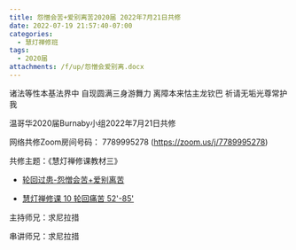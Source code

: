 ```yaml
---
title: 怨憎会苦+爱别离苦2020届 2022年7月21日共修
date: 2022-07-19 21:57:40-07:00
categories:
  - 慧灯禅修班
tags:
  - 2020届
attachments: /f/up/怨憎会爱别离.docx
---
```

诸法等性本基法界中 自现圆满三身游舞力 离障本来怙主龙钦巴 祈请无垢光尊常护我

温哥华2020届Burnaby小组2022年7月21日共修

网络共修Zoom房间号码： 7789995278 (<https://zoom.us/j/7789995278>)

共修主题：《慧灯禅修课教材三》

* [轮回过患-怨憎会苦+爱别离苦](https://s3.ap-northeast-1.wasabisys.com/hdcx/hdv/f/up/怨憎会爱别离.docx)

* [慧灯禅修课 10 轮回痛苦 52'-85'](https://www.youtube.com/watch?v=zYcgL6rQ4kc&ab_channel=%E6%85%A7%E7%81%AF%E4%B9%8B%E5%85%89%E7%BD%91%E7%AB%99)

主持师兄：求尼拉措

串讲师兄：求尼拉措